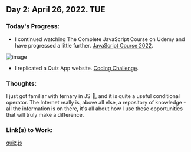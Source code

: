 ## Day 2: April 26, 2022. TUE

### Today's Progress:

* I continued watching The Complete JavaScript Course on Udemy and have progressed a little further. [JavaScript Course 2022](./https://www.udemy.com/course/the-complete-javascript-course/learn/lecture/22628657#overview).

![image](https://user-images.githubusercontent.com/102761223/165399559-f1753ace-1b5d-4364-a782-74cda78e3596.png)

* I replicated a Quiz App website. [Coding Challenge](./https://www.youtube.com/watch?v=dtKciwk_si4).

### Thoughts:

I just got familiar with ternary in JS 🥲, and it is quite a useful conditional operator. The Internet really is, above all else, a repository of knowledge - all the information is on there, it's all about how I use these opportunities that will truly make a difference.

### Link(s) to Work:

[quiz.js](/quiz.js)

